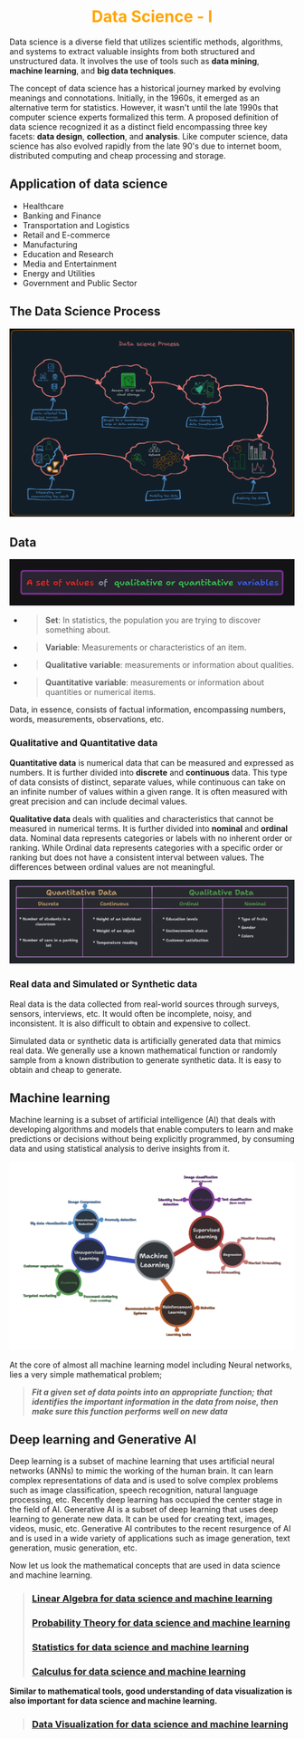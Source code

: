 <h1 align="center" style="color: orange"> Data Science - I </h1>


Data science is a diverse field that utilizes scientific methods, algorithms, and systems to extract valuable insights from both structured and unstructured data. It involves the use of tools such as **data mining**, **machine learning**, and **big data techniques**.

The concept of data science has a historical journey marked by evolving meanings and connotations. Initially, in the 1960s, it emerged as an alternative term for statistics. However, it wasn't until the late 1990s that computer science experts formalized this term. A proposed definition of data science recognized it as a distinct field encompassing three key facets: **data design**, **collection**, and **analysis**. Like computer science, data science has also evolved rapidly from the late 90's due to internet boom, distributed computing and cheap processing and storage.

## Application of data science

- Healthcare
- Banking and Finance
- Transportation and Logistics
- Retail and E-commerce
- Manufacturing
- Education and Research
- Media and Entertainment
- Energy and Utilities
- Government and Public Sector

## The Data Science Process

![Data science process graphical representation](./img/Data_science_process.png)

## Data

![Definition of data](./img/data_def.png)

- > **Set**: In statistics, the population you are trying to discover something about.

- > **Variable**: Measurements or characteristics of an item.

- > **Qualitative variable**: measurements or information about qualities.

- > **Quantitative variable**: measurements or information about quantities or numerical items.

Data, in essence, consists of factual information, encompassing numbers, words, measurements, observations, etc. 

### Qualitative and Quantitative data

**Quantitative data** is numerical data that can be measured and expressed as numbers. It is further divided into **discrete** and **continuous** data. This type of data consists of distinct, separate values, while continuous can take on an infinite number of values within a given range. It is often measured with great precision and can include decimal values.

**Qualitative data** deals with qualities and characteristics that cannot be measured in numerical terms. It is further divided into **nominal** and **ordinal** data. Nominal data represents categories or labels with no inherent order or ranking. While Ordinal data represents categories with a specific order or ranking but does not have a consistent interval between values. The differences between ordinal values are not meaningful. 

![Quantitative vs Qualitative data](./img/Types_of_data.png)

### Real data and Simulated or Synthetic data

Real data is the data collected from real-world sources through surveys, sensors, interviews, etc. It would often be incomplete, noisy, and inconsistent. It is also difficult to obtain and expensive to collect.

Simulated data or synthetic data is artificially generated data that mimics real data. We generally use a known mathematical function or randomly sample from a known distribution to generate synthetic data. It is easy to obtain and cheap to generate.

## Machine learning

Machine learning is a subset of artificial intelligence (AI) that deals with developing algorithms and models that enable computers to learn and make predictions or decisions without being explicitly programmed, by consuming data and using statistical analysis to derive insights from it. 

![Ml tree](./img/ml_tree.png)

At the core of almost all machine learning model including Neural networks, lies a very simple mathematical problem; 

> **_Fit a given set of data points into an appropriate function; that identifies the important information in the data from noise, then make sure this function performs well on new data_**

## Deep learning and Generative AI

Deep learning is a subset of machine learning that uses artificial neural networks (ANNs) to mimic the working of the human brain. It can learn complex representations of data and is used to solve complex problems such as image classification, speech recognition, natural language processing, etc. Recently deep learning has occupied the center stage in the field of AI. Generative AI is a subset of deep learning that uses deep learning to generate new data. It can be used for creating text,  images, videos, music, etc. Generative AI contributes to the recent resurgence of AI and is used in a wide variety of applications such as image generation, text generation, music generation, etc.

Now let us look the mathematical concepts that are used in data science and machine learning.

> ### [Linear Algebra for data science and machine learning](./Linear_algebra.md)
>
> ### [Probability Theory for data science and machine learning](./Probability.md)
>
> ### [Statistics for data science and machine learning](./Statistics.md)
>
> ### [Calculus for data science and machine learning](./Calculus.md)

**Similar to mathematical tools, good understanding of data visualization is also important for data science and machine learning.**

> ### [Data Visualization for data science and machine learning](./Data_visualization.md)


